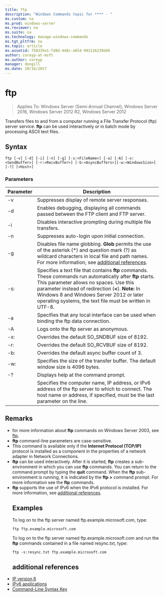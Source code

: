 ```yaml
---
title: ftp
description: "Windows Commands topic for **** - "
ms.custom: na
ms.prod: windows-server
ms.reviewer: na
ms.suite: na
ms.technology: manage-windows-commands
ms.tgt_pltfrm: na
ms.topic: article
ms.assetid: 758335e1-fd8d-448c-a654-993126239dd9
author: coreyp-at-msft
ms.author: coreyp
manager: dongill
ms.date: 10/16/2017
---
```

# ftp

>Applies To: Windows Server (Semi-Annual Channel), Windows Server 2016, Windows Server 2012 R2, Windows Server 2012

Transfers files to and from a computer running a File Transfer Protocol (ftp) server service. **ftp** can be used interactively or in batch mode by processing ASCII text files. 
## Syntax
```
ftp [-v] [-d] [-i] [-n] [-g] [-s:<FileName>] [-a] [-A] [-x:<SendBuffer>] [-r:<RecvBuffer>] [-b:<AsyncBuffers>][-w:<WindowsSize>]  [-?] [<Host>]
```
### Parameters

|     Parameter     |                                                                                                                                                      Description                                                                                                                                                      |
|-------------------|-----------------------------------------------------------------------------------------------------------------------------------------------------------------------------------------------------------------------------------------------------------------------------------------------------------------------|
|        -v         |                                                                                                                                    Suppresses display of remote server responses.                                                                                                                                     |
|        -d         |                                                                                                               Enables debugging, displaying all commands passed between the FTP client and FTP server.                                                                                                                |
|        -i         |                                                                                                                            Disables interactive prompting during multiple file transfers.                                                                                                                             |
|        -n         |                                                                                                                                    Suppresses auto-login upon initial connection.                                                                                                                                     |
|        -g         |                                         Disables file name globbing.  **Glob** permits the use of the asterisk (\*) and question mark (?) as wildcard characters in local file and path names. For more information, see [additional references](ftp.md#BKMK_additionalRef).                                          |
|   -s:<FileName>   | Specifies a text file that contains **ftp** commands. These commands run automatically after **ftp** starts. This parameter allows no spaces. Use this parameter instead of redirection (**<**). **Note:** In Windows 8 and  Windows Server 2012  or later operating systems, the text file must be written in UTF-8. |
|        -a         |                                                                                                                 Specifies that any local interface can be used when binding the ftp data connection.                                                                                                                  |
|        -A         |                                                                                                                                        Logs onto the ftp server as anonymous.                                                                                                                                         |
|  -x:<SendBuffer>  |                                                                                                                                     Overrides the default SO_SNDBUF size of 8192.                                                                                                                                     |
|  -r:<RecvBuffer>  |                                                                                                                                     Overrides the default SO_RCVBUF size of 8192.                                                                                                                                     |
| -b:<AsyncBuffers> |                                                                                                                                    Overrides the default async buffer count of 3.                                                                                                                                     |
| -w:<WindowsSize>  |                                                                                                                   Specifies the size of the transfer buffer. The default window size is 4096 bytes.                                                                                                                   |
|        -?         |                                                                                                                                         Displays help at the command prompt.                                                                                                                                          |
|      <host>       |                                                                    Specifies the computer name, IP address, or IPv6 address of the ftp server to which to connect. The host name or address, if specified, must be the last parameter on the line.                                                                    |

## Remarks
- for more information about **ftp** commands on Windows Server 2003, see [ftp](https://technet.microsoft.com/library/cc756013(v=ws.10).aspx).
- **ftp** command-line parameters are case-sensitive.
- This command is available only if the **Internet Protocol (TCP/IP)** protocol is installed as a component in the properties of a network adapter in Network Connections.
- **ftp** can be used interactively. After it is started, **ftp** creates a sub-environment in which you can use **ftp** commands. You can return to the command prompt by typing the **quit** command. When the **ftp** sub-environment is running, it is indicated by the **ftp >** command prompt. For more information see the **ftp** commands.
- **ftp** supports the use of IPv6 when the IPv6 protocol is installed. For more information, see [additional references](ftp.md#BKMK_additionalRef).
  ## <a name="BKMK_Examples"></a>Examples
  To log on to the ftp server named ftp.example.microsoft.com, type:
  ```
  ftp ftp.example.microsoft.com
  ```
  To log on to the ftp server named ftp.example.microsoft.com and run the **ftp** commands contained in a file named resync.txt, type:
  ```
  ftp -s:resync.txt ftp.example.microsoft.com
  ```
  ## <a name="BKMK_additionalRef"></a>additional references
- [IP version 6](https://technet.microsoft.com/library/cc738636(v=ws.10).aspx)
- [IPv6 applications](https://technet.microsoft.com/library/cc782509(v=ws.10).aspx)
- [Command-Line Syntax Key](command-line-syntax-key.md)
